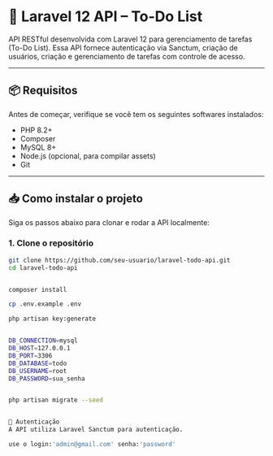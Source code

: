 # 🚀 Laravel 12 API – To-Do List

API RESTful desenvolvida com Laravel 12 para gerenciamento de tarefas (To-Do List). Essa API fornece autenticação via Sanctum, criação de usuários, criação e gerenciamento de tarefas com controle de acesso.

---

## 📦 Requisitos

Antes de começar, verifique se você tem os seguintes softwares instalados:

- PHP 8.2+
- Composer
- MySQL 8+
- Node.js (opcional, para compilar assets)
- Git

---

## 📥 Como instalar o projeto

Siga os passos abaixo para clonar e rodar a API localmente:

### 1. Clone o repositório

```bash
git clone https://github.com/seu-usuario/laravel-todo-api.git
cd laravel-todo-api


composer install

cp .env.example .env

php artisan key:generate


DB_CONNECTION=mysql
DB_HOST=127.0.0.1
DB_PORT=3306
DB_DATABASE=todo
DB_USERNAME=root
DB_PASSWORD=sua_senha


php artisan migrate --seed


🔐 Autenticação
A API utiliza Laravel Sanctum para autenticação.

use o login:'admin@gmail.com' senha:'password'

